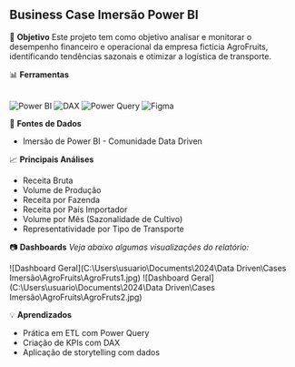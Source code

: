 ## Business Case Imersão Power BI

🎯 **Objetivo**
Este projeto tem como objetivo analisar e monitorar o desempenho financeiro e operacional da empresa fictícia AgroFruits, identificando tendências sazonais e otimizar a logística de transporte.

📊 **Ferramentas**
<div style="display:inline_block"><br/>
  <img align="center" alt="Power BI" src="https://img.shields.io/badge/Power%20BI-F2C811?style=for-the-badge&logo=powerbi&logoColor=black" />   
  <img align="center" alt="DAX" src="https://img.shields.io/badge/DAX-003B57?style=for-the-badge&logo=Microsoft&logoColor=white" />
  <img align="center" alt="Power Query" src="https://img.shields.io/badge/Power_Query-742774?style=for-the-badge&logo=microsoftpowerpoint&logoColor=white" />
  <img align="center" alt="Figma" src="https://img.shields.io/badge/Figma-F24E1E?style=for-the-badge&logo=figma&logoColor=white" />
</div>

📁 **Fontes de Dados**
- Imersão de Power BI - Comunidade Data Driven

📈 **Principais Análises**
- Receita Bruta
- Volume de Produção
- Receita por Fazenda
- Receita por País Importador
- Volume por Mês (Sazonalidade de Cultivo)
- Representatividade por Tipo de Transporte

📷 **Dashboards**
*Veja abaixo algumas visualizações do relatório:*

![Dashboard Geral](C:\Users\usuario\Documents\2024\Data Driven\Cases Imersão\AgroFruits\AgroFruts1.jpg)
![Dashboard Geral](C:\Users\usuario\Documents\2024\Data Driven\Cases Imersão\AgroFruits\AgroFruts2.jpg)

💡 **Aprendizados**
- Prática em ETL com Power Query
- Criação de KPIs com DAX
- Aplicação de storytelling com dados
